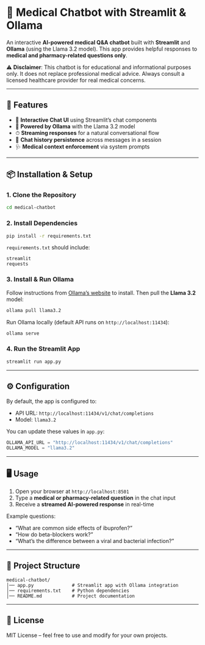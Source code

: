 # 💊 Medical Chatbot with Streamlit & Ollama

An interactive **AI-powered medical Q\&A chatbot** built with **Streamlit** and **Ollama** (using the Llama 3.2 model).
This app provides helpful responses to **medical and pharmacy-related questions only**.

⚠️ **Disclaimer**: This chatbot is for educational and informational purposes only. It does not replace professional medical advice. Always consult a licensed healthcare provider for real medical concerns.

---

## 🚀 Features

* 💬 **Interactive Chat UI** using Streamlit’s chat components
* 🧠 **Powered by Ollama** with the Llama 3.2 model
* ⏱ **Streaming responses** for a natural conversational flow
* 📜 **Chat history persistence** across messages in a session
* 🩺 **Medical context enforcement** via system prompts

---

## 📦 Installation & Setup

### 1. Clone the Repository

```bash
cd medical-chatbot
```

### 2. Install Dependencies

```bash
pip install -r requirements.txt
```

`requirements.txt` should include:

```
streamlit
requests
```

### 3. Install & Run Ollama

Follow instructions from [Ollama’s website](https://ollama.ai/) to install.
Then pull the **Llama 3.2** model:

```bash
ollama pull llama3.2
```

Run Ollama locally (default API runs on `http://localhost:11434`):

```bash
ollama serve
```

### 4. Run the Streamlit App

```bash
streamlit run app.py
```

---

## ⚙️ Configuration

By default, the app is configured to:

* API URL: `http://localhost:11434/v1/chat/completions`
* Model: `llama3.2`

You can update these values in `app.py`:

```python
OLLAMA_API_URL = "http://localhost:11434/v1/chat/completions"
OLLAMA_MODEL = "llama3.2"
```

---

## 🖥️ Usage

1. Open your browser at `http://localhost:8501`
2. Type a **medical or pharmacy-related question** in the chat input
3. Receive a **streamed AI-powered response** in real-time

Example questions:

* “What are common side effects of ibuprofen?”
* “How do beta-blockers work?”
* “What’s the difference between a viral and bacterial infection?”

---

## 🔧 Project Structure

```
medical-chatbot/
│── app.py              # Streamlit app with Ollama integration
│── requirements.txt    # Python dependencies
│── README.md           # Project documentation
```

---

## 📜 License

MIT License – feel free to use and modify for your own projects.
